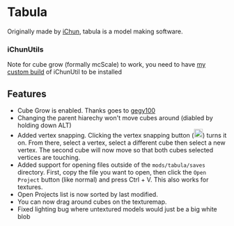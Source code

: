# Tabula
Originally made by [iChun](https://github.com/iChun/), tabula is a model making software.

### iChunUtils
Note for cube grow (formally mcScale) to work, you need to have [my custom build](https://github.com/Wyn-Price/iChunUtil) of iChunUtil to be installed

## Features
 + Cube Grow is enabled. Thanks goes to [gegy100](https://github.com/gegy1000)
 + Changing the parent hiarechy won't move cubes around (diabled by holding down ALT)
 + Added vertex snapping. Clicking the vertex snapping button (<img src="https://i.imgur.com/Ji8qoSf.png" width="20"/>) turns it on. From there, select a vertex, select a different cube then select a new vertex. The second cube will now move so that both cubes selected vertices are touching.
 + Added support for opening files outside of the `mods/tabula/saves` directory. First, copy the file you want to open, then click the `Open Project` button (like normal) and press Ctrl + V. This also works for textures.
 + Open Projects list is now sorted by last modified.
 + You can now drag around cubes on the texturemap.
 + Fixed lighting bug where untextured models would just be a big white blob
